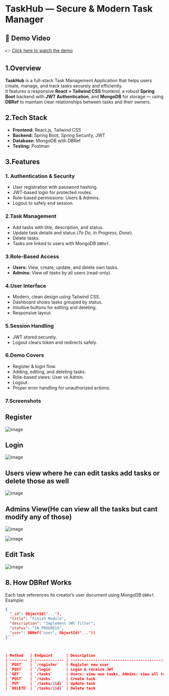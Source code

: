 # TaskHub — Secure & Modern Task Manager

## 🎥 Demo Video

👉 [Click here to watch the demo](./recording-2025-06-19-171619_pUS7Scad.mp4)



## 1.Overview

**TaskHub** is a full-stack Task Management Application that helps users create, manage, and track tasks securely and efficiently.  
It features a responsive **React + Tailwind CSS** frontend, a robust **Spring Boot** backend with **JWT Authentication**, and **MongoDB** for storage — using **DBRef** to maintain clear relationships between tasks and their owners.

## 2.Tech Stack

- **Frontend:** React.js, Tailwind CSS
- **Backend:** Spring Boot, Spring Security, JWT
- **Database:** MongoDB with DBRef
- **Testing:** Postman

## 3.Features

### 1. Authentication & Security
- User registration with password hashing.
- JWT-based login for protected routes.
- Role-based permissions: Users & Admins.
- Logout to safely end session.

### 2.Task Management
- Add tasks with title, description, and status.
- Update task details and status (*To Do*, *In Progress*, *Done*).
- Delete tasks.
- Tasks are linked to users with MongoDB `DBRef`.

### 3.Role-Based Access
- **Users:** View, create, update, and delete *own* tasks.
- **Admins:** View *all tasks* by all users (read-only).

### 4.User Interface
- Modern, clean design using Tailwind CSS.
- Dashboard shows tasks grouped by status.
- Intuitive buttons for editing and deleting.
- Responsive layout.

### 5.Session Handling
- JWT stored securely.
- Logout clears token and redirects safely.

### 6.Demo Covers
- Register & login flow.
- Adding, editing, and deleting tasks.
- Role-based views: User vs Admin.
- Logout.
- Proper error handling for unauthorized actions.

### 7.Screenshots 
## Register

![image](https://github.com/user-attachments/assets/40a97de0-335f-4613-b72f-084595e78bb9)

## Login
![image](https://github.com/user-attachments/assets/c4000783-c558-4905-a384-fa3e77de5fee)

## Users view where he can edit tasks add tasks or delete those as well
![image](https://github.com/user-attachments/assets/272756d1-05bb-493c-914c-11fc94fcc8a4)

## Admins View(He can view all the tasks but cant modify any of those)

![image](https://github.com/user-attachments/assets/cc045624-bae3-494c-ae2c-fc6f0bd12373)

![image](https://github.com/user-attachments/assets/eb597cd7-69c0-4db8-9ffb-622883ef7e19)

## Edit Task 

![image](https://github.com/user-attachments/assets/9c428801-2cae-4d3f-a2bf-483d981230cc)


## 8. How DBRef Works

Each task references its creator’s user document using MongoDB `DBRef`.  
Example:
```json
{
  "_id": ObjectId("..."),
  "title": "Finish Module",
  "description": "Implement JWT filter",
  "status": "IN_PROGRESS",
  "user": DBRef("user", ObjectId("..."))
}```



| Method   | Endpoint      | Description                                   | Access        |
| -------- | ------------- | --------------------------------------------- | ------------- |
| `POST`   | `/register`   | Register new user                             | Public        |
| `POST`   | `/login`      | Login & receive JWT                           | Public        |
| `GET`    | `/tasks`      | Users: view own tasks, Admins: view all tasks | Authenticated |
| `POST`   | `/tasks`      | Create task                                   | User only     |
| `PUT`    | `/tasks/{id}` | Update task                                   | User only     |
| `DELETE` | `/tasks/{id}` | Delete task                                   | User only     |







